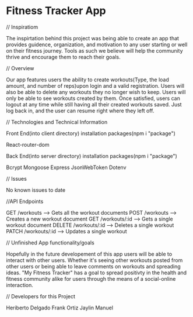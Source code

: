 # Fitness Tracker App

// Inspiratiom

The inspirtation behind this project was being able to create an app that provides guidence, organization, and motivation to any user starting or well on their fitness journey. Tools as such we believe will help the community thrive and encourage them to reach their goals.

// Overview

Our app features users the ability to create workouts(Type, the load amount, and number of reps)upon login and a valid registration. Users will also be able to delete any workouts they no longer wish to keep. Users will only be able to see workouts created by them. Once satisfied, users can logout at any time while still having all their created workouts saved. Just log back in, and the user can resume right where they left off. 

// Technologies and Technical Information

Front End(into client directory) installation packages(npm i "package")

React-router-dom

Back End(into server directory) installation packages(npm i "package")

Bcrypt
Mongoose
Express
JsonWebToken
Dotenv

// Issues

No known issues to date

//API Endpoints

GET /workouts --> Gets all the workout documents
POST /workouts --> Creates a new workout document
GET /workouts/:id --> Gets a single workout document
DELETE /workouts/:id --> Deletes a single workout
PATCH /workouts/:id --> Updates a single workout

// Unfinished App functionality/goals

Hopefully in the future developement of this app users will be able to interact with other users. Whether it's seeing other workouts posted from other users or being able to leave comments on workouts and spreading ideas. "My Fitness Tracker" has a goal to spread positivty in the health and fitness community alike for users through the means of a social-online interaction. 

// Developers for this Project

Heriberto Delgado
Frank Ortiz
Jaylin Manuel
